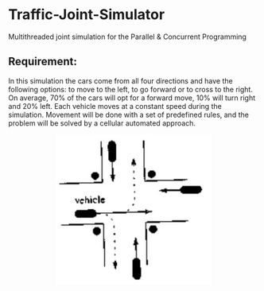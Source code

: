 # Traffic-Joint-Simulator
Multithreaded joint simulation for the Parallel &amp; Concurrent Programming 

## Requirement:

In this simulation the cars come from all four directions and have the following options: to move to the left, to go forward or to cross to the right. On average, 70% of the cars will opt for a forward move, 10% will turn right and 20% left. Each vehicle moves at a constant speed during the simulation. Movement will be done with a set of predefined rules, and the problem will be solved by a cellular automated approach.


<p align="center">
  <img src="https://github.com/Condition17/Traffic-Joint-Simulator/blob/master/joint.JPG">
</p>
